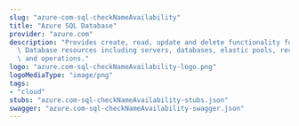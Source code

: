 ```yaml
---
slug: "azure-com-sql-checkNameAvailability"
title: "Azure SQL Database"
provider: "azure.com"
description: "Provides create, read, update and delete functionality for Azure SQL\
  \ Database resources including servers, databases, elastic pools, recommendations,\
  \ and operations."
logo: "azure.com-sql-checkNameAvailability-logo.png"
logoMediaType: "image/png"
tags:
- "cloud"
stubs: "azure.com-sql-checkNameAvailability-stubs.json"
swagger: "azure.com-sql-checkNameAvailability-swagger.json"
---
```

